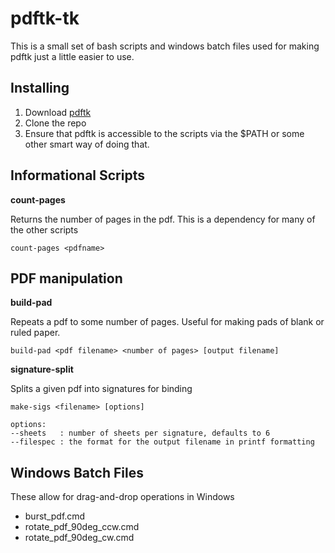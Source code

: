 # pdftk-tk

This is a small set of bash scripts and windows batch files used for making pdftk just a little easier to use.

## Installing

 1. Download [pdftk]
 1. Clone the repo
 1. Ensure that pdftk is accessible to the scripts via the $PATH or some other smart way of doing that.

## Informational Scripts

__count-pages__

Returns the number of pages in the pdf.  This is a dependency for many of the other scripts

    count-pages <pdfname>

## PDF manipulation

__build-pad__

Repeats a pdf to some number of pages.  Useful for making pads of blank or ruled paper.

    build-pad <pdf filename> <number of pages> [output filename]

__signature-split__

Splits a given pdf into signatures for binding

    make-sigs <filename> [options]

    options:
    --sheets   : number of sheets per signature, defaults to 6
    --filespec : the format for the output filename in printf formatting

## Windows Batch Files

These allow for drag-and-drop operations in Windows

  * burst_pdf.cmd
  * rotate_pdf_90deg_ccw.cmd
  * rotate_pdf_90deg_cw.cmd


[pdftk]: http://www.pdflabs.com/tools/pdftk-the-pdf-toolkit/